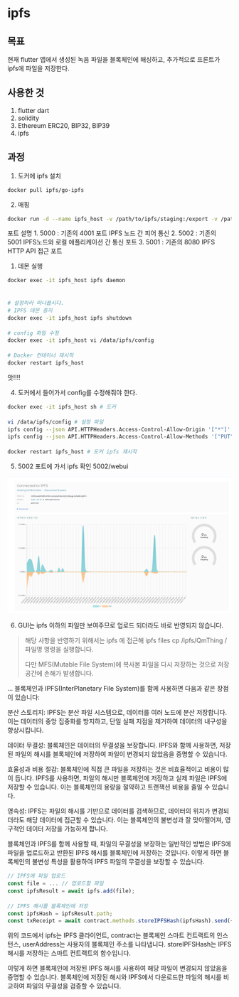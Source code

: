 # ipfs 

## 목표
현재 flutter 앱에서 생성된 녹음 파일을 블록체인에 해싱하고, 추가적으로 프론트가 ipfs에 파일을 저장한다.


## 사용한 것
1. flutter dart
2. solidity
3. Ethereum ERC20, BIP32, BIP39
4. ipfs

## 과정
1. 도커에 ipfs 설치
  
```bash
docker pull ipfs/go-ipfs
```


2. 매핑

```bash
docker run -d --name ipfs_host -v /path/to/ipfs/staging:/export -v /path/to/ipfs/data:/data/ipfs -p 5000:4001 -p 5001:8080 -p 5002:5001 ipfs/go-ipfs:latest
```
포트 설명 
      1. 5000 : 기존의 4001 포트 IPFS 노드 간 피어 통신 
      2. 5002 : 기존의 5001 IPFS노드와 로컬 애플리케이션 간 통신 포트
      3. 5001 : 기존의 8080 IPFS HTTP API 접근 포트

1. 데몬 실행

```bash
docker exec -it ipfs_host ipfs daemon


# 설정하러 떠나봅시다.
# IPFS 데몬 중지
docker exec -it ipfs_host ipfs shutdown

# config 파일 수정
docker exec -it ipfs_host vi /data/ipfs/config

# Docker 컨테이너 재시작
docker restart ipfs_host

``` 
앗!!!! 

4. 도커에서 들어가서 config를 수정해줘야 한다. 

```bash 
docker exec -it ipfs_host sh # 도커 

vi /data/ipfs/config # 설정 파일 
ipfs config --json API.HTTPHeaders.Access-Control-Allow-Origin '["*"]' # CORS 
ipfs config --json API.HTTPHeaders.Access-Control-Allow-Methods '["PUT", "GET", "POST"]' # 

docker restart ipfs_host # 도커 ipfs 재시작
```

5. 5002 포트에 가서 ipfs 확인
5002/webui

![alt text](image.png)


6. GUI는 ipfs 이하의 파일만 보여주므로 업로드 되더라도 바로 반영되지 않습니다. 
> 해당 사항을 반영하기 위해서는 ipfs 에 접근해 ipfs files cp /ipfs/QmThing /파일명 명령을 실행합니다.
>
> 다만 MFS(Mutable File System)에 복사본 파일을 다시 저장하는 것으로 저장공간에 손해가 발생합니다.

...
블록체인과 IPFS(InterPlanetary File System)를 함께 사용하면 다음과 같은 장점이 있습니다:

분산 스토리지: IPFS는 분산 파일 시스템으로, 데이터를 여러 노드에 분산 저장합니다. 이는 데이터의 중앙 집중화를 방지하고, 단일 실패 지점을 제거하여 데이터의 내구성을 향상시킵니다.

데이터 무결성: 블록체인은 데이터의 무결성을 보장합니다. IPFS와 함께 사용하면, 저장된 파일의 해시를 블록체인에 저장하여 파일이 변경되지 않았음을 증명할 수 있습니다.

효율성과 비용 절감: 블록체인에 직접 큰 파일을 저장하는 것은 비효율적이고 비용이 많이 듭니다. IPFS를 사용하면, 파일의 해시만 블록체인에 저장하고 실제 파일은 IPFS에 저장할 수 있습니다. 이는 블록체인의 용량을 절약하고 트랜잭션 비용을 줄일 수 있습니다.

영속성: IPFS는 파일의 해시를 기반으로 데이터를 검색하므로, 데이터의 위치가 변경되더라도 해당 데이터에 접근할 수 있습니다. 이는 블록체인의 불변성과 잘 맞아떨어져, 영구적인 데이터 저장을 가능하게 합니다.

블록체인과 IPFS를 함께 사용할 때, 파일의 무결성을 보장하는 일반적인 방법은 IPFS에 파일을 업로드하고 반환된 IPFS 해시를 블록체인에 저장하는 것입니다. 이렇게 하면 블록체인의 불변성 특성을 활용하여 IPFS 파일의 무결성을 보장할 수 있습니다.

```js 
// IPFS에 파일 업로드
const file = ... // 업로드할 파일
const ipfsResult = await ipfs.add(file);

// IPFS 해시를 블록체인에 저장
const ipfsHash = ipfsResult.path;
const txReceipt = await contract.methods.storeIPFSHash(ipfsHash).send({from: userAddress});
```
위의 코드에서 ipfs는 IPFS 클라이언트, contract는 블록체인 스마트 컨트랙트의 인스턴스, userAddress는 사용자의 블록체인 주소를 나타냅니다. storeIPFSHash는 IPFS 해시를 저장하는 스마트 컨트랙트의 함수입니다.

이렇게 하면 블록체인에 저장된 IPFS 해시를 사용하여 해당 파일이 변경되지 않았음을 증명할 수 있습니다. 블록체인에 저장된 해시와 IPFS에서 다운로드한 파일의 해시를 비교하여 파일의 무결성을 검증할 수 있습니다.
